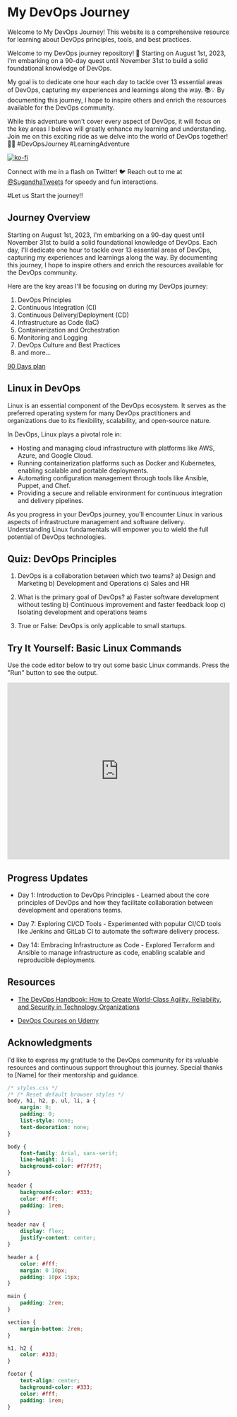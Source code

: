 # My DevOps Journey

Welcome to My DevOps Journey! This website is a comprehensive resource for learning about DevOps principles, tools, and best practices.

Welcome to my DevOps journey repository! 🚀 Starting on August 1st, 2023, I'm embarking on a 90-day quest until November 31st to build a solid foundational knowledge of DevOps.

My goal is to dedicate one hour each day to tackle over 13 essential areas of DevOps, capturing my experiences and learnings along the way. 📚💡 By documenting this journey, I hope to inspire others and enrich the resources available for the DevOps community.

While this adventure won't cover every aspect of DevOps, it will focus on the key areas I believe will greatly enhance my learning and understanding. Join me on this exciting ride as we delve into the world of DevOps together! 🎢🤖 #DevOpsJourney #LearningAdventure

[![ko-fi](https://ko-fi.com/img/githubbutton_sm.svg)](ko-fi.com/sugandhavs95)

Connect with me in a flash on Twitter! 🐦 Reach out to me at [@SugandhaTweets](https://twitter.com/SugandhTweets) for speedy and fun interactions.

#Let us Start the journey!!

## Journey Overview

Starting on August 1st, 2023, I'm embarking on a 90-day quest until November 31st to build a solid foundational knowledge of DevOps. Each day, I'll dedicate one hour to tackle over 13 essential areas of DevOps, capturing my experiences and learnings along the way. By documenting this journey, I hope to inspire others and enrich the resources available for the DevOps community.

Here are the key areas I'll be focusing on during my DevOps journey:

1. DevOps Principles
2. Continuous Integration (CI)
3. Continuous Delivery/Deployment (CD)
4. Infrastructure as Code (IaC)
5. Containerization and Orchestration
6. Monitoring and Logging
7. DevOps Culture and Best Practices
8. and more...

[90 Days plan](90-days-plan)

## Linux in DevOps

Linux is an essential component of the DevOps ecosystem. It serves as the preferred operating system for many DevOps practitioners and organizations due to its flexibility, scalability, and open-source nature.

In DevOps, Linux plays a pivotal role in:

- Hosting and managing cloud infrastructure with platforms like AWS, Azure, and Google Cloud.
- Running containerization platforms such as Docker and Kubernetes, enabling scalable and portable deployments.
- Automating configuration management through tools like Ansible, Puppet, and Chef.
- Providing a secure and reliable environment for continuous integration and delivery pipelines.

As you progress in your DevOps journey, you'll encounter Linux in various aspects of infrastructure management and software delivery. Understanding Linux fundamentals will empower you to wield the full potential of DevOps technologies.

## Quiz: DevOps Principles

1. DevOps is a collaboration between which two teams?
   a) Design and Marketing
   b) Development and Operations
   c) Sales and HR

2. What is the primary goal of DevOps?
   a) Faster software development without testing
   b) Continuous improvement and faster feedback loop
   c) Isolating development and operations teams

3. True or False: DevOps is only applicable to small startups.

## Try It Yourself: Basic Linux Commands

Use the code editor below to try out some basic Linux commands. Press the "Run" button to see the output.

<iframe height="400px" width="100%" src="https://codepen.io/embed/XWXoQOy?theme-id=light&default-tab=html,result" frameborder="no" loading="lazy" allowtransparency="true" allowfullscreen="true">
  See the Pen <a href='https://codepen.io/gpt-3-5/pen/XWXoQOy'>Basic Linux Commands</a> by ChatGPT (<a href='https://codepen.io/gpt-3-5'>@gpt-3-5</a>)
  on <a href='https://codepen.io'>CodePen</a>.
</iframe>

## Progress Updates

- Day 1: Introduction to DevOps Principles - Learned about the core principles of DevOps and how they facilitate collaboration between development and operations teams.

- Day 7: Exploring CI/CD Tools - Experimented with popular CI/CD tools like Jenkins and GitLab CI to automate the software delivery process.

- Day 14: Embracing Infrastructure as Code - Explored Terraform and Ansible to manage infrastructure as code, enabling scalable and reproducible deployments.

## Resources

- [The DevOps Handbook: How to Create World-Class Agility, Reliability, and Security in Technology Organizations](https://www.goodreads.com/book/show/26083308-the-devops-handbook)

- [DevOps Courses on Udemy](https://www.udemy.com/topic/devops/)

## Acknowledgments

I'd like to express my gratitude to the DevOps community for its valuable resources and continuous support throughout this journey. Special thanks to [Name] for their mentorship and guidance.

```css
/* styles.css */
/* /* Reset default browser styles */
body, h1, h2, p, ul, li, a {
    margin: 0;
    padding: 0;
    list-style: none;
    text-decoration: none;
}

body {
    font-family: Arial, sans-serif;
    line-height: 1.6;
    background-color: #f7f7f7;
}

header {
    background-color: #333;
    color: #fff;
    padding: 1rem;
}

header nav {
    display: flex;
    justify-content: center;
}

header a {
    color: #fff;
    margin: 0 10px;
    padding: 10px 15px;
}

main {
    padding: 2rem;
}

section {
    margin-bottom: 2rem;
}

h1, h2 {
    color: #333;
}

footer {
    text-align: center;
    background-color: #333;
    color: #fff;
    padding: 1rem;
}
